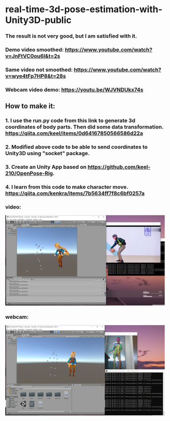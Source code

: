 # real-time-3d-pose-estimation-with-Unity3D-public

### The result is not very good, but I am satisfied with it.
### Demo video smoothed: https://www.youtube.com/watch?v=JnFtVC0ou6I&t=2s
### Same video not smoothed: https://www.youtube.com/watch?v=wye4tFp7HP8&t=28s
### Webcam video demo: https://youtu.be/WJVNDUkx74s

## How to make it: 
### 1. I use the run.py code from this link to generate 3d coordinates of body parts. Then did some data transformation. https://qiita.com/keel/items/0d64167850566586d22a
### 2. Modified above code to be able to send coordinates to Unity3D using "socket" package.
### 3. Create an Unity App based on https://github.com/keel-210/OpenPose-Rig.
### 4. I learn from this code to make character move. https://qiita.com/kenkra/items/7b5634ff7f8c6bf0257a

### video:
<img src="version1.0 demo.png"/>

### webcam:
<img src="webcam_smoothed_real_time.png"/>

